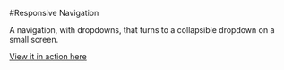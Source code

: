 #Responsive Navigation

A navigation, with dropdowns, that turns to a collapsible dropdown on a small screen.

[View it in action here](http://martinblackburn.github.com/responsive-nav/)